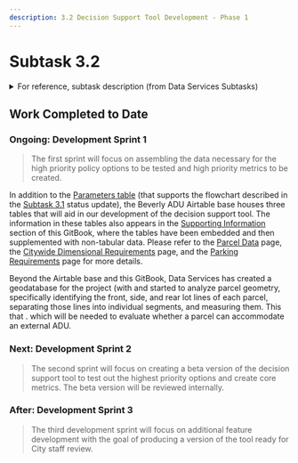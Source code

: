 ```yaml
---
description: 3.2 Decision Support Tool Development - Phase 1
---
```


# Subtask 3.2

<details>

<summary>For reference, subtask description (from Data Services Subtasks)</summary>

Using the software development roadmap, MAPC staff will conduct three development ‘sprints’ designed to create a draft product for City review. &#x20;

* The first sprint will focus on **assembling the data necessary for the high priority policy options** to be tested and high priority metrics to be created.&#x20;
* The second sprint will focus on creating a **beta version of the decision support tool to test out the highest priority options and create core metrics.** The beta version will be reviewed internally.&#x20;
* The third development sprint will focus on **additional feature development with the goal of producing a version of the tool ready for City staff review.**&#x20;

While the specific technology “stack” to be used is still TBD, it is likely that the development will use Esri ArcMap or ArcPro and Python.  <mark style="background-color:green;">**All development will be documented and version-controlled using GitHub so that the project will eventually be able to accept contributions from other users and software developers.**</mark> &#x20;

</details>

## Work Completed to Date

### Ongoing: Development Sprint 1&#x20;

> The first sprint will focus on assembling the data necessary for the high priority policy options to be tested and high priority metrics to be created.

In addition to the [Parameters table](../../policy/parameters/parameters-table.md) (that supports the flowchart described in the [Subtask 3.1](subtask-3.1.md) status update), the Beverly ADU Airtable base houses three tables that will aid in our development of the decision support tool. The information in these tables also appears in the [Supporting Information](broken-reference) section of this GitBook, where the tables have been embedded and then supplemented with non-tabular data. Please refer to the [Parcel Data](../../policy/parcel-characteristics/) page, the [Citywide Dimensional Requirements](../../policy/assumptions-and-policy/citywide-dimensional-requirements.md) page, and the [Parking Requirements](../../policy/assumptions-and-policy/parking-requirements/) page for more details.

Beyond the Airtable base and this GitBook, Data Services has created a geodatabase for the project (with and started to analyze parcel geometry, specifically identifying the front, side, and rear lot lines of each parcel, separating those lines into individual segments, and measuring them. This  that . which will be needed to evaluate whether a parcel can accommodate an external ADU.

### Next: Development Sprint 2&#x20;

> The second sprint will focus on creating a beta version of the decision support tool to test out the highest priority options and create core metrics. The beta version will be reviewed internally.

### After: Development Sprint 3

> The third development sprint will focus on additional feature development with the goal of producing a version of the tool ready for City staff review.
